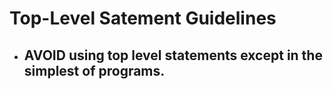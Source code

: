 ﻿# Top-Level Satement Guidelines

* ## **AVOID** using top level statements except in the simplest of programs.
